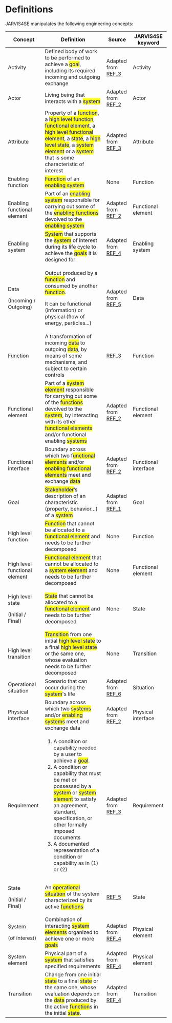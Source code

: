 # Definitions

JARVIS4SE manipulates the following engineering concepts:

| Concept                                         | Definition                                                                                                                                                                                                                                                                                                                                                                                                                                                                    | Source                                  | JARVIS4SE keyword    |
| ----------------------------------------------- | ----------------------------------------------------------------------------------------------------------------------------------------------------------------------------------------------------------------------------------------------------------------------------------------------------------------------------------------------------------------------------------------------------------------------------------------------------------------------------- | --------------------------------------- | -------------------- |
| Activity                                        | Defined body of work to be performed to achieve a <mark style="color:blue;">goal</mark>, including its required incoming and outgoing exchange                                                                                                                                                                                                                                                                                                                                | Adapted from [REF\_3](../references.md) | Activity             |
| Actor                                           | Living being that interacts with a <mark style="color:blue;">system</mark>                                                                                                                                                                                                                                                                                                                                                                                                    | Adapted from [REF\_2](../references.md) | Actor                |
| Attribute                                       | Property of a <mark style="color:blue;">function</mark>, a <mark style="color:blue;">high level function</mark>, <mark style="color:blue;">functional element</mark>, a <mark style="color:blue;">high level functional element</mark>, a <mark style="color:blue;">state</mark>, a <mark style="color:blue;">high level state</mark>, a <mark style="color:blue;">system element</mark> or a <mark style="color:blue;">system</mark> that is some characteristic of interest | Adapted from [REF\_3](../references.md) | Attribute            |
| Enabling function                               | <mark style="color:blue;">Function</mark> of an <mark style="color:blue;">enabling system</mark>                                                                                                                                                                                                                                                                                                                                                                              | None                                    | Function             |
| Enabling functional element                     | Part of an <mark style="color:blue;">enabling system</mark> responsible for carrying out some of the <mark style="color:blue;">enabling functions</mark> devolved to the <mark style="color:blue;">enabling system</mark>                                                                                                                                                                                                                                                     | Adapted from [REF\_2](../references.md) | Functional element   |
| Enabling system                                 | <mark style="color:blue;">System</mark> that supports the <mark style="color:blue;">system</mark> of interest during its life cycle to achieve the <mark style="color:blue;">goals</mark> it is designed for                                                                                                                                                                                                                                                                  | Adapted from [REF\_4](../references.md) | Enabling system      |
| <p>Data</p><p>(Incoming / Outgoing)</p>         | <p>Output produced by a <mark style="color:blue;">function</mark> and consumed by another <mark style="color:blue;">function</mark>.</p><p>It can be functional (information) or physical (flow of energy, particles...)</p>                                                                                                                                                                                                                                                  | Adapted from [REF\_5](../references.md) | Data                 |
| Function                                        | A transformation of incoming <mark style="color:blue;">data</mark> to outgoing <mark style="color:blue;">data</mark>, by means of some mechanisms, and subject to certain controls                                                                                                                                                                                                                                                                                            | [REF\_3](../references.md)              | Function             |
| Functional element                              | Part of a <mark style="color:blue;">system element</mark> responsible for carrying out some of the <mark style="color:blue;">functions</mark> devolved to the <mark style="color:blue;">system</mark>, by interacting with its other <mark style="color:blue;">functional elements</mark> and/or functional enabling <mark style="color:blue;">systems</mark>                                                                                                                 | Adapted from [REF\_2](../references.md) | Functional element   |
| Functional interface                            | Boundary across which two f<mark style="color:blue;">unctional elements</mark> and/or <mark style="color:blue;">enabling functional elements</mark> meet and exchange <mark style="color:blue;">data</mark>                                                                                                                                                                                                                                                                   | Adapted from [REF\_2](../references.md) | Functional interface |
| Goal                                            | <mark style="color:blue;">Stakeholder</mark>’s description of an characteristic (property, behavior…) of a <mark style="color:blue;">system</mark>                                                                                                                                                                                                                                                                                                                            | Adapted from [REF\_1](../references.md) | Goal                 |
| High level function                             | <mark style="color:blue;">Function</mark> that cannot be allocated to a <mark style="color:blue;">functional element</mark> and needs to be further decomposed                                                                                                                                                                                                                                                                                                                | None                                    | Function             |
| High level functional element                   | <mark style="color:blue;">Functional element</mark> that cannot be allocated to a <mark style="color:blue;">system element</mark> and needs to be further decomposed                                                                                                                                                                                                                                                                                                          | None                                    | Functional element   |
| <p>High level state</p><p>(Initial / Final)</p> | <mark style="color:blue;">State</mark> that cannot be allocated to a <mark style="color:blue;">functional element</mark> and needs to be further decomposed                                                                                                                                                                                                                                                                                                                   | None                                    | State                |
| High level transition                           | <mark style="color:blue;">Transition</mark> from one initial <mark style="color:blue;">high level state</mark> to a final <mark style="color:blue;">high level state</mark> or the same one, whose evaluation needs to be further decomposed                                                                                                                                                                                                                                  | None                                    | Transition           |
| Operational situation                           | Scenario that can occur during the <mark style="color:blue;">system</mark>'s life                                                                                                                                                                                                                                                                                                                                                                                             | Adapted from [REF\_6](../references.md) | Situation            |
| Physical interface                              | Boundary across which two <mark style="color:blue;">systems</mark> and/or <mark style="color:blue;">enabling systems</mark> meet and exchange data                                                                                                                                                                                                                                                                                                                            | Adapted from [REF\_2](../references.md) | Physical interface   |
| Requirement                                     | <ol><li>A condition or capability needed by a user to achieve a <mark style="color:blue;">goal</mark>.</li><li>A condition or capability that must be met or possessed by a <mark style="color:blue;">system</mark> or <mark style="color:blue;">system element</mark> to satisfy an agreement, standard, specification, or other formally imposed documents</li><li>A documented representation of a condition or capability as in (1) or (2)</li></ol>                      | Adapted from [REF\_3](../references.md) | Requirement          |
| <p>State</p><p>(Initial / Final)</p>            | An <mark style="color:blue;">operational situation</mark> of the system characterized by its active <mark style="color:blue;">functions</mark>                                                                                                                                                                                                                                                                                                                                | [REF\_5](../references.md)              | State                |
| <p>System</p><p>(of interest)</p>               | Combination of interacting <mark style="color:blue;">system elements</mark> organized to achieve one or more <mark style="color:blue;">goals</mark>                                                                                                                                                                                                                                                                                                                           | Adapted from [REF\_4](../references.md) | Physical element     |
| System element                                  | Physical part of a <mark style="color:blue;">system</mark> that satisfies specified requirements                                                                                                                                                                                                                                                                                                                                                                              | Adapted from [REF\_4](../references.md) | Physical element     |
| Transition                                      | Change from one initial <mark style="color:blue;">state</mark> to a final <mark style="color:blue;">state</mark> or the same one, whose evaluation depends on the <mark style="color:blue;">data</mark> produced by the active <mark style="color:blue;">function</mark>s in the initial <mark style="color:blue;">state</mark>.                                                                                                                                              | Adapted from [REF\_4](../references.md) | Transition           |
